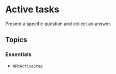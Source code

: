 # Active tasks

Present a specific question and collect an answer.

## Topics

### Essentials

- ``ORKActiveStep``
